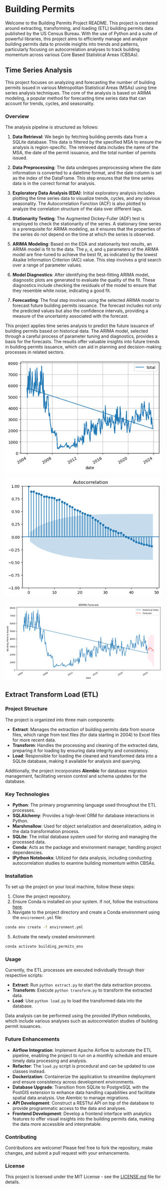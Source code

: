 # Building Permits

Welcome to the Building Permits Project README. This project is centered around extracting, transforming, and loading (ETL) building permits data published by the US Census Bureau. With the use of Python and a suite of powerful libraries, this project aims to efficiently manage and analyze building permits data to provide insights into trends and patterns, particularly focusing on autocorrelation analyses to track building momentum across various Core Based Statistical Areas (CBSAs).

## Time Series Analysis

This project focuses on analyzing and forecasting the number of building permits issued in various Metropolitan Statistical Areas (MSAs) using time series analysis techniques. The core of the analysis is based on ARIMA modeling, a popular method for forecasting time series data that can account for trends, cycles, and seasonality.

### Overview

The analysis pipeline is structured as follows:

1. **Data Retrieval**: We begin by fetching building permits data from a SQLite database. This data is filtered by the specified MSA to ensure the analysis is region-specific. The retrieved data includes the name of the MSA, the date of the permit issuance, and the total number of permits issued.

2. **Data Preprocessing**: The data undergoes preprocessing where the date information is converted to a datetime format, and the date column is set as the index of the DataFrame. This step ensures that the time series data is in the correct format for analysis.

3. **Exploratory Data Analysis (EDA)**: Initial exploratory analysis includes plotting the time series data to visualize trends, cycles, and any obvious seasonality. The Autocorrelation Function (ACF) is also plotted to analyze the correlation structure of the data over different lags.

4. **Stationarity Testing**: The Augmented Dickey-Fuller (ADF) test is employed to check the stationarity of the series. A stationary time series is a prerequisite for ARIMA modeling, as it ensures that the properties of the series do not depend on the time at which the series is observed.

5. **ARIMA Modeling**: Based on the EDA and stationarity test results, an ARIMA model is fit to the data. The `p`, `d`, and `q` parameters of the ARIMA model are fine-tuned to achieve the best fit, as indicated by the lowest Akaike Information Criterion (AIC) value. This step involves a grid search over a range of parameter values.

6. **Model Diagnostics**: After identifying the best-fitting ARIMA model, diagnostic plots are generated to evaluate the quality of the fit. These diagnostics include checking the residuals of the model to ensure that they resemble white noise, indicating a good fit.

7. **Forecasting**: The final step involves using the selected ARIMA model to forecast future building permits issuance. The forecast includes not only the predicted values but also the confidence intervals, providing a measure of the uncertainty associated with the forecast.

This project applies time series analysis to predict the future issuance of building permits based on historical data. The ARIMA model, selected through a careful process of parameter tuning and diagnostics, provides a basis for the forecasts. The results offer valuable insights into future trends in building permits issuance, which can aid in planning and decision-making processes in related sectors.


<p align="center">
  <img src="assets/image.png" alt="alt text">
</p>

<p align="center">
  <img src="assets/image-1.png" alt="alt text">
</p>

<p align="center">
  <img src="assets/image-2.png" alt="alt text">
</p>

## Extract Transform Load (ETL)

### Project Structure

The project is organized into three main components:

- **Extract**: Manages the extraction of building permits data from source files, which range from text files (for data starting in 2004) to Excel files for more recent data.
- **Transform**: Handles the processing and cleaning of the extracted data, preparing it for loading by ensuring data integrity and consistency.
- **Load**: Responsible for loading the cleaned and transformed data into a SQLite database, making it available for analysis and querying.

Additionally, the project incorporates **Alembic** for database migration management, facilitating version control and schema updates for the database.

### Key Technologies

- **Python**: The primary programming language used throughout the ETL processes.
- **SQLAlchemy**: Provides a high-level ORM for database interactions in Python.
- **Marshmallow**: Used for object serialization and deserialization, aiding in the data transformation process.
- **SQLite**: The initial database system used for storing and managing the processed data.
- **Conda**: Acts as the package and environment manager, handling project dependencies.
- **IPython Notebooks**: Utilized for data analysis, including conducting autocorrelation studies to examine building momentum within CBSAs.

### Installation

To set up the project on your local machine, follow these steps:

1. Clone the project repository.
2. Ensure Conda is installed on your system. If not, follow the instructions [here](https://docs.conda.io/projects/conda/en/latest/user-guide/install/index.html).
3. Navigate to the project directory and create a Conda environment using the `environment.yml` file:
 ```bash
conda env create -f environment.yml
```
5. Activate the newly created environment:

```bash
conda activate building_permits_env
```

### Usage

Currently, the ETL processes are executed individually through their respective scripts:

- **Extract**: Run `python extract.py` to start the data extraction process.
- **Transform**: Execute `python transform.py` to transform the extracted data.
- **Load**: Use `python load.py` to load the transformed data into the database.

Data analysis can be performed using the provided IPython notebooks, which include various analyses such as autocorrelation studies of building permit issuances.

### Future Enhancements
- **Airflow Integration**: Implement Apache Airflow to automate the ETL pipeline, enabling the project to run on a monthly schedule and ensure timely data processing and analysis.
- **Refactor**: The `load.py` script is procedural and can be updated to use classes instead.
- **Dockerization**: Containerize the application to streamline deployment and ensure consistency across development environments.
- **Database Upgrade**: Transition from SQLite to PostgreSQL with the PostGIS extension to enhance data handling capabilities and facilitate spatial data analysis. Use Alembic to manage migrations.
- **API Development**: Construct a RESTful API on top of the database to provide programmatic access to the data and analyses.
- **Frontend Development**: Develop a frontend interface with analytics features to offer visual insights into the building permits data, making the data more accessible and interpretable.

### Contributing

Contributions are welcome! Please feel free to fork the repository, make changes, and submit a pull request with your enhancements.

### License

This project is licensed under the MIT License - see the [LICENSE.md](https://github.com/git/git-scm.com/blob/main/MIT-LICENSE.txt) file for details.
